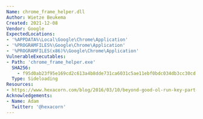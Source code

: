```yaml
---
Name: chrome_frame_helper.dll
Author: Wietze Beukema
Created: 2021-12-08
Vendor: Google
ExpectedLocations:
- '%APPDATA%\Local\Google\Chrome\Application'
- '%PROGRAMFILES%\Google\Chrome\Application'
- '%PROGRAMFILES(x86)%\Google\Chrome\Application'
VulnerableExecutables:
- Path: 'chrome_frame_helper.exe'
  SHA256:
    - f95d0ab23f95e169cd2c613a4b8dde731ca6031c5ae11ebf0bdc034db3cc30cd
  Type: Sideloading
Resources:
- https://www.hexacorn.com/blog/2016/03/10/beyond-good-ol-run-key-part-36/
Acknowledgements:
- Name: Adam
  Twitter: '@hexacorn'
---
```


